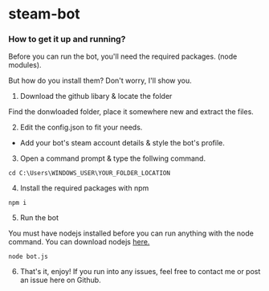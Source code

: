 # steam-bot

### How to get it up and running?
Before you can run the bot, you'll need the required packages. (node modules).

But how do you install them? Don't worry, I'll show you.

1. Download the github libary & locate the folder

Find the donwloaded folder, place it somewhere new and extract the files.

2. Edit the config.json to fit your needs.

- Add your bot's steam account details & style the bot's profile. 

3. Open a command prompt & type the follwing command.
```
cd C:\Users\WINDOWS_USER\YOUR_FOLDER_LOCATION
```

4. Install the required packages with npm
```
npm i
```

5. Run the bot

You must have nodejs installed before you can run anything with the node command. You can download nodejs [here.](https://nodejs.org/en/download/ "NodeJS download page")

```
node bot.js
```
6. That's it, enjoy!
If you run into any issues, feel free to contact me or post an issue here on Github.
